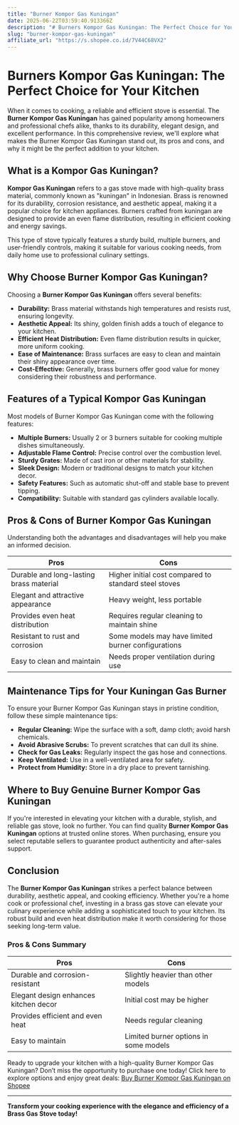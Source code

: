 ```yaml
---
title: "Burner Kompor Gas Kuningan"
date: 2025-06-22T03:59:40.913366Z
description: "# Burners Kompor Gas Kuningan: The Perfect Choice for Your Kitchen..."
slug: "burner-kompor-gas-kuningan"
affiliate_url: "https://s.shopee.co.id/7V44C68VX2"
---
```

# Burners Kompor Gas Kuningan: The Perfect Choice for Your Kitchen

When it comes to cooking, a reliable and efficient stove is essential. The **Burner Kompor Gas Kuningan** has gained popularity among homeowners and professional chefs alike, thanks to its durability, elegant design, and excellent performance. In this comprehensive review, we'll explore what makes the Burner Kompor Gas Kuningan stand out, its pros and cons, and why it might be the perfect addition to your kitchen.

## What is a Kompor Gas Kuningan?

**Kompor Gas Kuningan** refers to a gas stove made with high-quality brass material, commonly known as "kuningan" in Indonesian. Brass is renowned for its durability, corrosion resistance, and aesthetic appeal, making it a popular choice for kitchen appliances. Burners crafted from kuningan are designed to provide an even flame distribution, resulting in efficient cooking and energy savings.

This type of stove typically features a sturdy build, multiple burners, and user-friendly controls, making it suitable for various cooking needs, from daily home use to professional culinary settings.

## Why Choose Burner Kompor Gas Kuningan?

Choosing a **Burner Kompor Gas Kuningan** offers several benefits:

- **Durability:** Brass material withstands high temperatures and resists rust, ensuring longevity.
- **Aesthetic Appeal:** Its shiny, golden finish adds a touch of elegance to your kitchen.
- **Efficient Heat Distribution:** Even flame distribution results in quicker, more uniform cooking.
- **Ease of Maintenance:** Brass surfaces are easy to clean and maintain their shiny appearance over time.
- **Cost-Effective:** Generally, brass burners offer good value for money considering their robustness and performance.

## Features of a Typical Kompor Gas Kuningan

Most models of Burner Kompor Gas Kuningan come with the following features:

- **Multiple Burners:** Usually 2 or 3 burners suitable for cooking multiple dishes simultaneously.
- **Adjustable Flame Control:** Precise control over the combustion level.
- **Sturdy Grates:** Made of cast iron or other materials for stability.
- **Sleek Design:** Modern or traditional designs to match your kitchen decor.
- **Safety Features:** Such as automatic shut-off and stable base to prevent tipping.
- **Compatibility:** Suitable with standard gas cylinders available locally.

## Pros & Cons of Burner Kompor Gas Kuningan

Understanding both the advantages and disadvantages will help you make an informed decision.

| **Pros** | **Cons** |
| --- | --- |
| Durable and long-lasting brass material | Higher initial cost compared to standard steel stoves |
| Elegant and attractive appearance | Heavy weight, less portable |
| Provides even heat distribution | Requires regular cleaning to maintain shine |
| Resistant to rust and corrosion | Some models may have limited burner configurations |
| Easy to clean and maintain | Needs proper ventilation during use |

## Maintenance Tips for Your Kuningan Gas Burner

To ensure your Burner Kompor Gas Kuningan stays in pristine condition, follow these simple maintenance tips:

- **Regular Cleaning:** Wipe the surface with a soft, damp cloth; avoid harsh chemicals.
- **Avoid Abrasive Scrubs:** To prevent scratches that can dull its shine.
- **Check for Gas Leaks:** Regularly inspect the gas hose and connections.
- **Keep Ventilated:** Use in a well-ventilated area for safety.
- **Protect from Humidity:** Store in a dry place to prevent tarnishing.

## Where to Buy Genuine Burner Kompor Gas Kuningan

If you're interested in elevating your kitchen with a durable, stylish, and reliable gas stove, look no further. You can find quality **Burner Kompor Gas Kuningan** options at trusted online stores. When purchasing, ensure you select reputable sellers to guarantee product authenticity and after-sales support.

## Conclusion

The **Burner Kompor Gas Kuningan** strikes a perfect balance between durability, aesthetic appeal, and cooking efficiency. Whether you're a home cook or professional chef, investing in a brass gas stove can elevate your culinary experience while adding a sophisticated touch to your kitchen. Its robust build and even heat distribution make it worth considering for those seeking long-term value.

### Pros & Cons Summary

| **Pros** | **Cons** |
| --- | --- |
| Durable and corrosion-resistant | Slightly heavier than other models |
| Elegant design enhances kitchen decor | Initial cost may be higher |
| Provides efficient and even heat | Needs regular cleaning |
| Easy to maintain | Limited burner options in some models |

Ready to upgrade your kitchen with a high-quality Burner Kompor Gas Kuningan? Don’t miss the opportunity to purchase one today! Click here to explore options and enjoy great deals: [Buy Burner Kompor Gas Kuningan on Shopee](https://s.shopee.co.id/7V44C68VX2)

--- 

**Transform your cooking experience with the elegance and efficiency of a Brass Gas Stove today!**